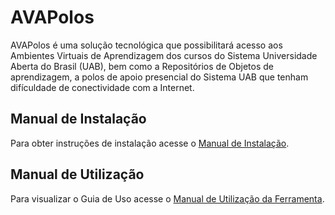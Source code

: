 # AVAPolos
AVAPolos é uma solução tecnológica que possibilitará acesso aos Ambientes Virtuais de Aprendizagem dos cursos do Sistema Universidade Aberta do Brasil (UAB), bem como a Repositórios de Objetos de aprendizagem, a polos de apoio presencial do Sistema UAB que tenham difículdade de conectividade com a Internet.

 ## Manual de Instalação

Para obter instruções de instalação acesse o [Manual de Instalação](https://github.com/C3FURG/AVAPolos/wiki/Procedimentos-de-Instala%C3%A7%C3%A3o-e-Desinstala%C3%A7%C3%A3o). 

## Manual de Utilização 

Para visualizar o Guia de Uso acesse o [Manual de Utilização da Ferramenta](https://github.com/C3FURG/AVAPolos/wiki/Manual-de-Utiliza%C3%A7%C3%A3o). 
